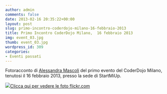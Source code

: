 ```yaml
---
author: admin
comments: false
date: 2013-02-16 20:35:22+00:00
layout: post
slug: primo-incontro-coderdojo-milano-16-febbraio-2013
title: Primo Incontro CoderDojo Milano,  16 febbraio 2013
img: event_03.jpg
thumb: event_03.jpg
wordpress_id: 309
categories:
- Eventi passati
---
```


Fotoracconto di [Alessandra Mascoli](http://www.blogger.com/profile/14373180083913701463) del primo evento del CoderDojo Milano, tenutosi il 16 febbraio 2013, presso la sede di StartMiUp.





  [![](http://coderdojomilano.it/wp-content/uploads/2013/02/febbraio_2013.jpg)Clicca qui per vedere le foto flickr.com](http://www.flickr.com/photos/98942956@N02/sets/72157634842506997/)




